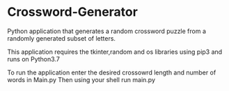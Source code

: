 # Crossword-Generator
Python application that generates a random crossword puzzle from a randomly generated subset of letters.

This application requires the tkinter,random and os libraries using pip3 and runs on Python3.7

To run the application enter the desired crossowrd length and number of words in Main.py
Then using your shell run main.py